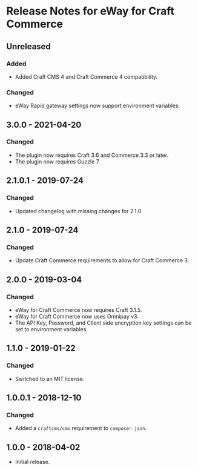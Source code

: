 # Release Notes for eWay for Craft Commerce

## Unreleased

### Added
- Added Craft CMS 4 and Craft Commerce 4 compatibility.

### Changed
- eWay Rapid gateway settings now support environment variables.

## 3.0.0 - 2021-04-20

### Changed
- The plugin now requires Craft 3.6 and Commerce 3.3 or later.
- The plugin now requires Guzzle 7.

## 2.1.0.1 - 2019-07-24

### Changed
- Updated changelog with missing changes for 2.1.0

## 2.1.0 - 2019-07-24

### Changed
- Update Craft Commerce requirements to allow for Craft Commerce 3.

## 2.0.0 - 2019-03-04

### Changed
- eWay for Craft Commerce now requires Craft 3.1.5.
- eWay for Craft Commerce now uses Omnipay v3.
- The API Key, Password, and Client side encryption key settings can be set to environment variables.

## 1.1.0 - 2019-01-22

### Changed
- Switched to an MIT license.

## 1.0.0.1 - 2018-12-10

### Changed
- Added a `craftcms/cms` requirement to `composer.json`.

## 1.0.0 - 2018-04-02

- Initial release.
